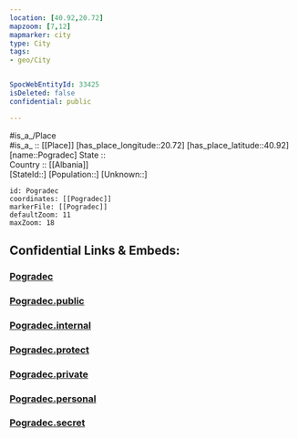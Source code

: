 ```yaml
---
location: [40.92,20.72] 
mapzoom: [7,12] 
mapmarker: city 
type: City
tags:
- geo/City


SpocWebEntityId: 33425
isDeleted: false
confidential: public

---
```

#is_a_/Place  
#is_a_ :: [[Place]] 
[has_place_longitude::20.72] 
[has_place_latitude::40.92] 
[name::Pogradec] 
State ::  
Country :: [[Albania]]  
[StateId::] 
[Population::] 
[Unknown::] 


```leaflet
id: Pogradec
coordinates: [[Pogradec]] 
markerFile: [[Pogradec]] 
defaultZoom: 11 
maxZoom: 18
```


## Confidential Links & Embeds: 

### [Pogradec](/_Standards/Earth/Continent/Europe/Europe~South/Macedonia~North/Municipalities~Macedonia/Ohrid/City/Pogradec.md) 

### [Pogradec.public](/_public/Earth/Continent/Europe/Europe~South/Macedonia~North/Municipalities~Macedonia/Ohrid/City/Pogradec.public.md) 

### [Pogradec.internal](/_internal/Earth/Continent/Europe/Europe~South/Macedonia~North/Municipalities~Macedonia/Ohrid/City/Pogradec.internal.md) 

### [Pogradec.protect](/_protect/Earth/Continent/Europe/Europe~South/Macedonia~North/Municipalities~Macedonia/Ohrid/City/Pogradec.protect.md) 

### [Pogradec.private](/_private/Earth/Continent/Europe/Europe~South/Macedonia~North/Municipalities~Macedonia/Ohrid/City/Pogradec.private.md) 

### [Pogradec.personal](/_personal/Earth/Continent/Europe/Europe~South/Macedonia~North/Municipalities~Macedonia/Ohrid/City/Pogradec.personal.md) 

### [Pogradec.secret](/_secret/Earth/Continent/Europe/Europe~South/Macedonia~North/Municipalities~Macedonia/Ohrid/City/Pogradec.secret.md)

